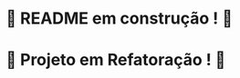 # :construction: README em construção ! :construction:
# :construction: Projeto em Refatoração ! :construction: